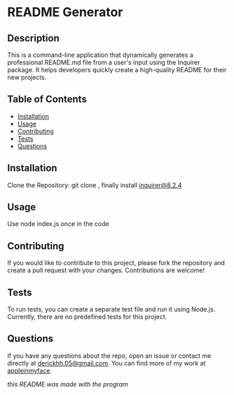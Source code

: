 # README Generator
  
  
  
  ## Description
  
  This is a command-line application that dynamically generates a professional README.md file from a user's input using the Inquirer package. It helps developers quickly create a high-quality README for their new projects.
  
  ## Table of Contents
  
  * [Installation](#installation)
  * [Usage](#usage)
  * [Contributing](#contributing)
  * [Tests](#tests)
  * [Questions](#questions)
  
  ## Installation
  
  Clone the Repository: git clone <repo-url>, finally install inquirer@8.2.4
  
  ## Usage
  
  Use node index.js once in the code
  
  ## Contributing
  
  If you would like to contribute to this project, please fork the repository and create a pull request with your changes. Contributions are welcome!
  
  ## Tests
  
  To run tests, you can create a separate test file and run it using Node.js. Currently, there are no predefined tests for this project.
  
  ## Questions
  
  If you have any questions about the repo, open an issue or contact me directly at [derickhh.05@gmail.com](mailto:derickhh.05@gmail.com). You can find more of my work at [appleinmyface](https://github.com/appleinmyface).
  

  *this README was made with the program*